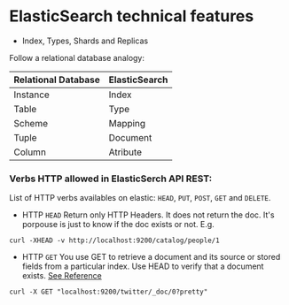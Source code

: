 # ElasticSearch technical features

- Index, Types, Shards and Replicas
 
 Follow a relational database analogy: 

| Relational Database | ElasticSearch |
|---------------------|---------------|
| Instance            | Index         |
| Table               | Type          |
| Scheme              | Mapping       |
| Tuple               | Document      |
| Column              | Atribute      |

### Verbs HTTP allowed in ElasticSerch API REST:
List of HTTP verbs availables on elastic: `HEAD`, `PUT`, `POST`, `GET` and `DELETE`.

- HTTP `HEAD`
Return only HTTP Headers. It does not return the doc. It's porpouse is just to know if the doc exists or not. E.g.

```
curl -XHEAD -v http://localhost:9200/catalog/people/1
```

- HTTP `GET`
You use GET to retrieve a document and its source or stored fields from a particular index. Use HEAD to verify that a document exists. 
[See Reference](https://www.elastic.co/guide/en/elasticsearch/reference/current/docs-get.html)

```
curl -X GET "localhost:9200/twitter/_doc/0?pretty"
```

